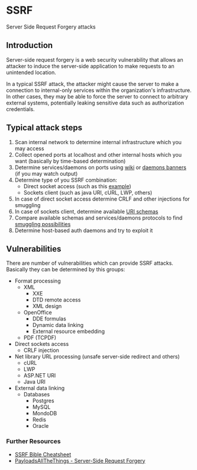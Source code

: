 # SSRF
Server Side Request Forgery attacks

## Introduction
Server-side request forgery is a web security vulnerability that allows an attacker to induce the server-side application to make requests to an unintended location.

In a typical SSRF attack, the attacker might cause the server to make a connection to internal-only services within the organization's infrastructure. In other cases, they may be able to force the server to connect to arbitrary external systems, potentially leaking sensitive data such as authorization credentials.

## Typical attack steps
1. Scan internal network to determine internal infrastructure which you may access
2. Collect opened ports at localhost and other internal hosts which you want (basically by time-based determination)
3. Determine services/daemons on ports using [wiki](https://docs.google.com/document/d/1v1TkWZtrhzRLy0bYXBcdLUedXGb9njTNIJXa3u9akHM/edit#bookmark=id.c26g9qyp2i8t) or [daemons banners](https://docs.google.com/document/d/1v1TkWZtrhzRLy0bYXBcdLUedXGb9njTNIJXa3u9akHM/edit#bookmark=id.bpk4tpy1tk6o) (if you may watch output)
4. Determine type of you SSRF combination:
    - Direct socket access (such as this [example](https://docs.google.com/document/d/1v1TkWZtrhzRLy0bYXBcdLUedXGb9njTNIJXa3u9akHM/edit#bookmark=id.g75p1qafgyar))
    - Sockets client (such as java URI, cURL, LWP, others)
5. In case of direct socket access determine CRLF and other injections for smuggling
6. In case of sockets client, determine available [URI schemas](https://docs.google.com/document/d/1v1TkWZtrhzRLy0bYXBcdLUedXGb9njTNIJXa3u9akHM/edit#bookmark=id.osggnj3pn7l6)
7. Compare available schemas and services/daemons protocols to find [smuggling possibilities](https://docs.google.com/document/d/1v1TkWZtrhzRLy0bYXBcdLUedXGb9njTNIJXa3u9akHM/edit#bookmark=id.s5sdux8jzzp8)
8. Determine host-based auth daemons and try to exploit it

## Vulnerabilities
There are number of vulnerabilities which can provide SSRF attacks. Basically they can be determined by this groups:
- Format processing
    - XML
        - XXE
        - DTD remote access
        - XML design
    - OpenOffice
        - DDE formulas
        - Dynamic data linking
        - External resource embedding
    - PDF (TCPDF)
- Direct sockets access
    - CRLF injection
- Net library URL processing (unsafe server-side redirect and others)
    - cURL
    - LWP
    - ASP.NET URI
    - Java URI
- External data linking
    - Databases
        - Postgres
        - MySQL
        - MondoDB
        - Redis
        - Oracle

### Further Resources
- [SSRF Bible Cheatsheet](https://docs.google.com/document/d/1v1TkWZtrhzRLy0bYXBcdLUedXGb9njTNIJXa3u9akHM/edit)
- [PayloadsAllTheThings - Server-Side Request Forgery](https://github.com/swisskyrepo/PayloadsAllTheThings/tree/master/Server%20Side%20Request%20Forgery)